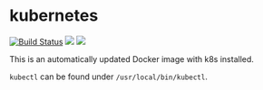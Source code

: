 # kubernetes
[![Build Status](https://semaphoreci.com/api/v1/gofunky/kubernetes/branches/master/shields_badge.svg)](https://semaphoreci.com/gofunky/kubernetes)
[![](https://images.microbadger.com/badges/version/gofunky/kubernetes.svg)](https://microbadger.com/images/gofunky/kubernetes "Get your own version badge on microbadger.com")
[![](https://images.microbadger.com/badges/image/gofunky/kubernetes.svg)](https://microbadger.com/images/gofunky/kubernetes "Get your own image badge on microbadger.com")

This is an automatically updated Docker image with k8s installed.

`kubectl` can be found under `/usr/local/bin/kubectl`.
